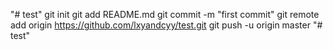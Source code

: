 "# test"  git init git add README.md git commit -m "first commit" git remote add origin https://github.com/lxyandcyy/test.git git push -u origin master
"# test" 
